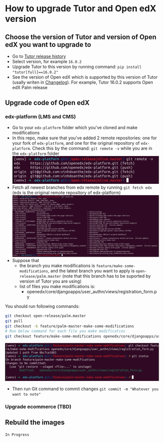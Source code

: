 # How to upgrade Tutor and Open edX version
## Choose the version of Tutor and version of Open edX you want to upgrade to
* Go to [Tutor release history](https://pypi.org/project/tutor/#history)
* Select version, for example `16.0.2`
* Upgrade Tutor to this version by running command: `pip install "tutor[full]==16.0.2"`
* See the version of Open edX which is supported by this version of Tutor (usally writen in [Changelog](https://github.com/overhangio/tutor/blob/master/CHANGELOG.md)). For example, Tutor 16.0.2 supports Open edX Palm release

## Upgrade code of Open edX
### edx-platform (LMS and CMS)
* Go to your `edx-platform` folder which you've cloned and make modifications
* In this repo, make sure that you've added 2 remote repositories: one for your fork of `edx-platform`, and one for the original repository of `edx-platform`. Check this by the command: `git remote -v` while you are in the `edx-platform` folder
![git remote -v](./images/git-remote-v.png)
* Fetch all newest branches from edx remote by running `git fetch edx` (edx is the original remote repository of edx-platform)
![git fetch edx](/images/git-fetch-edx.png)
* Suppose that 
  * the branch you make modifications is `feature/make-some-modifications`, and the latest branch you want to apply is `open-release/palm.master` (note that this branch has to be suported by version of Tutor you are using)
  * list of files you make modifications is:
    * openedx/core/djangoapps/user_authn/views/registration_form.py

You should run following commands:
```bash
git checkout open-release/palm.master
git pull
git checkout -b feature/palm-master-make-some-modifications
# Run below command for each file you make modificatios
git checkout feature/make-some-modifications openedx/core/djangoapps/user_authn/views/registration_form.py
```
![checkout modifications](./images/checkout-modifications.png)
* Then run Git command to commit changes `git commit -m "Whatever you want to note"`

### Upgrade ecommerce (TBD)

## Rebuild the images
`In Progress`